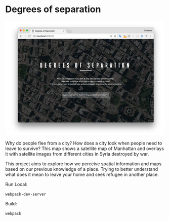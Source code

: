 # Degrees of separation

![separation](./src/imgs/background.jpg)


Why do people flee from a city? How does a city look when people need to leave to survive? This map shows a satellite map of Manhattan and overlays it with satellite images from different cities in Syria destroyed by war.

This project aims to explore how we perceive spatial information and maps based on our previous knowledge of a place. Trying to better understand what does it mean to leave your home and seek refugee in another place.



Run Local:
```
webpack-dev-server

```

Build:
```
webpack
```
